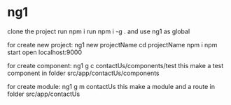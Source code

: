 # ng1
clone the project
run npm i
run npm i -g .
and use ng1 as global

for create new project:
ng1 new projectName 
cd projectName
npm i
npm start
open localhost:9000



for create component:
ng1 g c contactUs/components/test
this make a test component in folder src/app/contactUs/components


for create module:
ng1 g m contactUs 
this make a module and a route in folder src/app/contactUs
